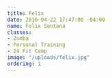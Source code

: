 ```yaml
---
title: Felix
date: 2016-04-22 17:47:00 -04:00
name: Felix Santana
classes:
- Zumba
- Personal Training
- 24 Fit Camp
image: "/uploads/felix.jpg"
ordering: 1
---
```


